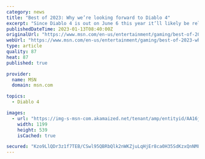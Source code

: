 ```yaml
---
category: news
title: "Best of 2023: Why we’re looking forward to Diablo 4"
excerpt: "Since Diablo 4 is out on June 6 this year it’ll likely be released long before the acquisition deal goes through, if it does at all, and so it will remain multiformat, even if future sequels ..."
publishedDateTime: 2023-01-13T08:40:00Z
originalUrl: "https://www.msn.com/en-us/entertainment/gaming/best-of-2023-why-were-looking-forward-to-diablo-4/ar-AA16jxSU"
webUrl: "https://www.msn.com/en-us/entertainment/gaming/best-of-2023-why-were-looking-forward-to-diablo-4/ar-AA16jxSU"
type: article
quality: 87
heat: 87
published: true

provider:
  name: MSN
  domain: msn.com

topics:
  - Diablo 4

images:
  - url: "https://img-s-msn-com.akamaized.net/tenant/amp/entityid/AA16jIKu.img?h=630&w=1200&m=6&q=60&o=t&l=f&f=jpg&x=513&y=128"
    width: 1199
    height: 539
    isCached: true

secured: "Kzo9LlQDr3z1f7TEB/CSwl95QBRbQlk2nWKZjuLqHjEr8ca0H35SdKzxQnNM8gdCCxH4HNKTum61C2SlPhbEkP6Dxra4dwT1nkhqtTJo7czI4sEMYDgm6at5lRYPNeobPFewjRw/AJV9nkAV8rufPwfv3SmWlyi+4k6FTzaZvB7fACYHgqjqDLnirOj+IIluRBkVGnTxKuoN8XiP4xi/6/HqMgi6GmKITfjeesBEztHbzu+H1tD1Njf/spVwaVp0D/BpkLhh4VjB9tJRA37qXlcwDhPymR/0DJA0RIuYeqoYJ+1P9evASZIByxOtovMdB4o60teL7PiUjHdtIeLQGJlMnYhwDlKCnwJ1YUnLyns=;QVHniQJU779wr1b8MKCo3Q=="
---
```


